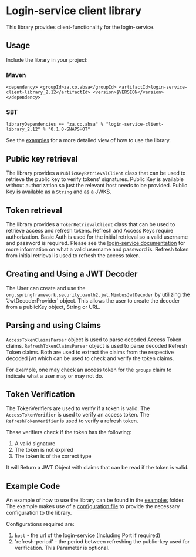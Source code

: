 # Login-service client library

This library provides client-functionality for the login-service.

## Usage

Include the library in your project:
### Maven

`<dependency>
    <groupId>za.co.absa</groupId>
    <artifactId>login-service-client-library_2.12</artifactId>
    <version>$VERSION</version>
</dependency>`

### SBT

`libraryDependencies += "za.co.absa" % "login-service-client-library_2.12" % "0.1.0-SNAPSHOT"`

See the [examples](examples)
for a more detailed view of how to use the library.

## Public key retrieval

The library provides a `PublicKeyRetrievalClient` class that can be used to retrieve the public key to verify tokens' signatures.
Public Key is available without authorization so just the relevant host needs to be provided. Public Key is available as a `String` and as a JWKS.

## Token retrieval

The library provides a `TokenRetrievalClient` class that can be used to retrieve access and refresh tokens.
Refresh and Access Keys require authorization. Basic Auth is used for the initial retrieval so a valid username and password is required.
Please see the [login-service documentation](README.md) for more information on what a valid username and password is.
Refresh token from initial retrieval is used to refresh the access token.

## Creating and Using a JWT Decoder

The User can create and use the `org.springframework.security.oauth2.jwt.NimbusJwtDecoder` by utilizing the 'JwtDecoderProvider' object.
This allows the user to create the decoder from a publicKey object, String or URL.

## Parsing and using Claims

`AccessTokenClaimsParser` object is used to parse decoded Access Token claims.
`RefreshTokenClaimsParser` object is used to parse decoded Refresh Token claims.
Both are used to extract the claims from the respective decoded jwt which can be used to check and verify the token claims.

For example, one may check an access token for the `groups` claim to indicate what a user may or may not do.

## Token Verification

The TokenVerifiers are used to verify if a token is valid.
The `AccessTokenVerifier` is used to verify an access token.
The `RefreshTokenVerifier` is used to verify a refresh token.

These verifiers check if the token has the following:
1. A valid signature
2. The token is not expired
3. The token is of the correct type

It will Return a JWT Object with claims that can be read if the token is valid.

## Example Code

An example of how to use the library can be found in the [examples](examples) folder.
The example makes use of a [configuration file](examples/src/main/resources/example.application.yaml) to provide the necessary configuration to the library.

Configurations required are:
1. `host` - the url of the login-service (Including Port if required)
2. 'refresh-period' - the period between refreshing the public-key used for verification. This Parameter is optional.
